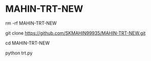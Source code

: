 # MAHIN-TRT-NEW

rm -rf MAHIN-TRT-NEW

git clone https://github.com/SKMAHIN99935/MAHIN-TRT-NEW.git

cd MAHIN-TRT-NEW

python trt.py
